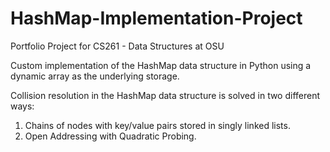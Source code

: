 # HashMap-Implementation-Project
 Portfolio Project for CS261 - Data Structures at OSU

 Custom implementation of the HashMap data structure in Python using a dynamic array as the underlying storage.

 Collision resolution in the HashMap data structure is solved in two different ways:
 1. Chains of nodes with key/value pairs stored in singly linked lists.
 2. Open Addressing with Quadratic Probing.
